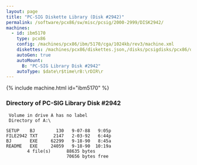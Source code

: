 ```yaml
---
layout: page
title: "PC-SIG Diskette Library (Disk #2942)"
permalink: /software/pcx86/sw/misc/pcsig/2000-2999/DISK2942/
machines:
  - id: ibm5170
    type: pcx86
    config: /machines/pcx86/ibm/5170/cga/1024kb/rev3/machine.xml
    diskettes: /machines/pcx86/diskettes.json,/disks/pcsigdisks/pcx86/diskettes.json
    autoGen: true
    autoMount:
      B: "PC-SIG Library Disk #2942"
    autoType: $date\r$time\rB:\rDIR\r
---
```


{% include machine.html id="ibm5170" %}

### Directory of PC-SIG Library Disk #2942

     Volume in drive A has no label
     Directory of A:\

    SETUP    BJ        130   9-07-88   9:05p
    FILE2942 TXT      2147   2-03-92   6:44p
    BJ       EXE     62299   9-18-90   8:45a
    README   EXE     24059   9-18-90  10:19a
            4 file(s)      88635 bytes
                           70656 bytes free
